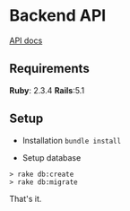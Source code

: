 # Backend API

[API docs](/docs/api.md)

## Requirements
**Ruby**: 2.3.4
**Rails**:5.1

## Setup
-  Installation
`bundle install`

-  Setup database
```
> rake db:create
> rake db:migrate
```
That's it.

